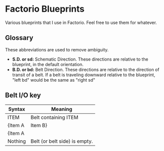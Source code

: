 # Factorio Blueprints
Various blueprints that I use in Factorio. Feel free to use them for whatever.

## Glossary
These abbreviations are used to remove ambiguity.

- **S.D. or sd:** Schematic Direction. These directions are relative to the blueprint, in the default orientation.
- **B.D. or bd:** Belt Direction. These directions are relative to the direction of transit of a belt. If a belt is traveling downward relative to the blueprint, "left bd" would be the same as "right sd"

## Belt I/O key

| Syntax             | Meaning                                                 |
|--------------------|---------------------------------------------------------|
| ITEM               | Belt containing ITEM                                    |
| {Item A | Item B}  | Belt containing Item A on the left and Item B on the right, in the direction of travel. Inputs cannot be switched. |
| {Item A || Item B} | Belt containing Item A and Item B. Either side of the belt is fine for either item. |
| Nothing            | Belt (or belt side) is empty.                           |
